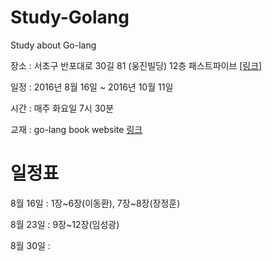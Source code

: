 # Study-Golang
Study about Go-lang


장소 : 서초구 반포대로 30길 81 (웅진빌딩) 12층 패스트파이브 [[링크]](https://goo.gl/VPB8rw)

일정 : 2016년 8월 16일 ~ 2016년 10월 11일

시간 : 매주 화요일 7시 30분 

교재 : go-lang book website [링크](http://codingnuri.com/golang-book/)

일정표
=============

8월 16일 : 1장~6장(이동환), 7장~8장(장정훈)

8월 23일 : 9장~12장(임성광)

8월 30일 :

